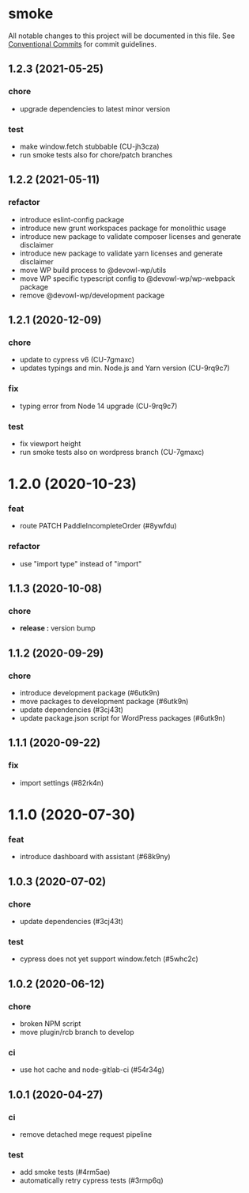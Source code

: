 # smoke

All notable changes to this project will be documented in this file.
See [Conventional Commits](https://conventionalcommits.org) for commit guidelines.

## 1.2.3 (2021-05-25)


### chore

* upgrade dependencies to latest minor version


### test

* make window.fetch stubbable (CU-jh3cza)
* run smoke tests also for chore/patch branches





## 1.2.2 (2021-05-11)


### refactor

* introduce eslint-config package
* introduce new grunt workspaces package for monolithic usage
* introduce new package to validate composer licenses and generate disclaimer
* introduce new package to validate yarn licenses and generate disclaimer
* move WP build process to @devowl-wp/utils
* move WP specific typescript config to @devowl-wp/wp-webpack package
* remove @devowl-wp/development package





## 1.2.1 (2020-12-09)


### chore

* update to cypress v6 (CU-7gmaxc)
* updates typings and min. Node.js and Yarn version (CU-9rq9c7)


### fix

* typing error from Node 14 upgrade (CU-9rq9c7)


### test

* fix viewport height
* run smoke tests also on wordpress branch (CU-7gmaxc)





# 1.2.0 (2020-10-23)


### feat

* route PATCH PaddleIncompleteOrder (#8ywfdu)


### refactor

* use "import type" instead of "import"





## 1.1.3 (2020-10-08)


### chore

* **release :** version bump





## 1.1.2 (2020-09-29)


### chore

* introduce development package (#6utk9n)
* move packages to development package (#6utk9n)
* update dependencies (#3cj43t)
* update package.json script for WordPress packages (#6utk9n)





## 1.1.1 (2020-09-22)


### fix

* import settings (#82rk4n)





# 1.1.0 (2020-07-30)


### feat

* introduce dashboard with assistant (#68k9ny)





## 1.0.3 (2020-07-02)


### chore

* update dependencies (#3cj43t)


### test

* cypress does not yet support window.fetch (#5whc2c)





## 1.0.2 (2020-06-12)


### chore

* broken NPM script
* move plugin/rcb branch to develop


### ci

* use hot cache and node-gitlab-ci (#54r34g)





## 1.0.1 (2020-04-27)


### ci

* remove detached mege request pipeline


### test

* add smoke tests (#4rm5ae)
* automatically retry cypress tests (#3rmp6q)
